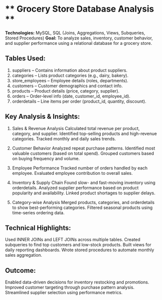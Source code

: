 # ** Grocery Store Database Analysis **

**Technologies:** MySQL, SQL (Joins, Aggregations, Views, Subqueries, Stored Procedures)
**Goal:** To analyze sales, inventory, customer behavior, and supplier performance using a relational database for a grocery store.

## Tables Used:
1. suppliers – Contains information about product suppliers.
2. categories – Lists product categories (e.g., dairy, bakery).
3. store_employees – Employee details (roles, departments).
4. customers – Customer demographics and contact info.
5. products – Product details (price, category, supplier).
6. orders – Order-level info (date, customer_id, employee_id).
7. orderdetails – Line items per order (product_id, quantity, discount).

## Key Analysis & Insights:
1. Sales & Revenue Analysis
Calculated total revenue per product, category, and supplier.
Identified top-selling products and high-revenue categories.
Tracked monthly and daily sales trends.

2. Customer Behavior
Analyzed repeat purchase patterns.
Identified most valuable customers (based on total spend).
Grouped customers based on buying frequency and volume.

3. Employee Performance
Tracked number of orders handled by each employee.
Evaluated employee contribution to overall sales.

4. Inventory & Supply Chain
Found slow- and fast-moving inventory using orderdetails.
Analyzed supplier performance based on product popularity and availability.
Linked product shortages to supplier delays.

5. Category-wise Analysis
Merged products, categories, and orderdetails to show best-performing categories.
Filtered seasonal products using time-series ordering data.

## Technical Highlights:
Used INNER JOINs and LEFT JOINs across multiple tables.
Created subqueries to find top customers and low-stock products.
Built views for daily reporting dashboards.
Wrote stored procedures to automate monthly sales aggregation.

## Outcome:
Enabled data-driven decisions for inventory restocking and promotions.
Improved customer targeting through purchase pattern analysis.
Streamlined supplier selection using performance metrics.

